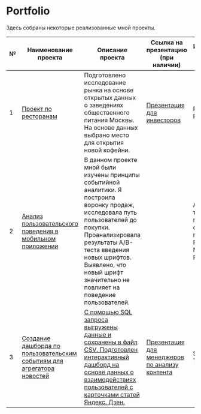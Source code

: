 # Portfolio

Здесь собраны некоторые реализованные мной проекты.

| № | Наименование проекта     | Описание проекта                                     | Ссылка на презентацию (при наличии) | Используемый стек технологий           |                             
|---| -------------------------| -----------------------------------------------------| ------------------------------------| ---------------------------------------|
| 1 | [Проект по ресторанам](https://github.com/SurianaSafina/Portfolio/blob/main/1_%D0%9F%D1%80%D0%BE%D0%B5%D0%BA%D1%82%20%D0%BF%D0%BE%20%D1%80%D0%B5%D1%81%D1%82%D0%BE%D1%80%D0%B0%D0%BD%D0%B0%D0%BC.ipynb)| Подготовлено исследование рынка на основе открытых данных о заведениях общественного питания Москвы. На основе данных выбрано место для открытия новой кофейни. | [Презентация для инвесторов](https://github.com/SurianaSafina/Portfolio/blob/main/1_%D0%9F%D1%80%D0%B5%D0%B7%D0%B5%D0%BD%D1%82%D0%B0%D1%86%D0%B8%D1%8F%20%D0%B4%D0%BB%D1%8F%20%D0%B8%D0%BD%D0%B2%D0%B5%D1%81%D1%82%D0%BE%D1%80%D0%BE%D0%B2%20(%D0%BA%20%D0%BF%D1%80%D0%BE%D0%B5%D0%BA%D1%82%D1%83%20%D0%BF%D0%BE%20%D1%80%D0%B5%D1%81%D1%82%D0%BE%D1%80%D0%B0%D0%BD%D0%B0%D0%BC).pdf)|Python: Pandas, Plotly, Seaborn.|
| 2 | [Анализ пользовательского поведения в мобильном приложении](https://github.com/SurianaSafina/Portfolio/blob/main/2_%D0%90%D0%BD%D0%B0%D0%BB%D0%B8%D0%B7%20%D0%BF%D0%BE%D0%BB%D1%8C%D0%B7%D0%BE%D0%B2%D0%B0%D1%82%D0%B5%D0%BB%D1%8C%D1%81%D0%BA%D0%BE%D0%B3%D0%BE%20%D0%BF%D0%BE%D0%B2%D0%B5%D0%B4%D0%B5%D0%BD%D0%B8%D1%8F%20%D0%B2%20%D0%BC%D0%BE%D0%B1%D0%B8%D0%BB%D1%8C%D0%BD%D0%BE%D0%BC%20%D0%BF%D1%80%D0%B8%D0%BB%D0%BE%D0%B6%D0%B5%D0%BD%D0%B8%D0%B8.ipynb)| В данном проекте мной были изучены принципы событийной аналитики. Я построила воронку продаж, исследовала путь пользователей до покупки. Проанализировала результаты A/B-теста введения новых шрифтов. Выявлено, что новый шрифт значительно не повлияет на поведение пользователей.|   | A/B-тестирование, проверка статистических гипотез, Python: Matplotlib, Pandas, Plotly.
| 3 | [Создание дашборда по пользовательским событиям для агрегатора новостей](https://public.tableau.com/app/profile/suriana.safina/viz/Ya_Dzen_dash2/Dashboard1) | [C помощью SQL запроса выгружены данные и сохранены в файл CSV. Подготовлен интерактивный дашборд на основе данных о взаимодействиях пользователей с карточками статей Яндекс. Дзен.](https://github.com/SurianaSafina/Portfolio/blob/main/3.%20%D0%9F%D1%80%D0%BE%D0%B5%D0%BA%D1%82%20%D0%BF%D0%BE%20%D1%81%D0%BE%D0%B7%D0%B4%D0%B0%D0%BD%D0%B8%D1%8E%20%D0%B4%D0%B0%D1%88%D0%B1%D0%BE%D1%80%D0%B4%D0%B0%20%D0%BF%D0%BE%20%D0%BF%D0%BE%D0%BB%D1%8C%D0%B7%D0%BE%D0%B2%D0%B0%D1%82%D0%B5%D0%BB%D1%8C%D1%81%D0%BA%D0%B8%D0%BC%20%D1%81%D0%BE%D0%B1%D1%8B%D1%82%D0%B8%D1%8F%D0%BC.ipynb) | [Презентация для менеджеров по анализу контента](https://github.com/SurianaSafina/Portfolio/blob/main/3.%20%D0%9F%D1%80%D0%B5%D0%B7%D0%B5%D0%BD%D1%82%D0%B0%D1%86%D0%B8%D1%8F%20%D0%B4%D0%BB%D1%8F%20%D0%BC%D0%B5%D0%BD%D0%B5%D0%B4%D0%B6%D0%B5%D1%80%D0%BE%D0%B2.pdf)| SQL, Python, Tableau.
